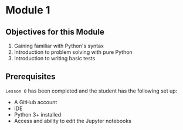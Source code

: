 # Module 1

## Objectives for this Module
1. Gaining familiar with Python's syntax
2. Introduction to problem solving with pure Python
3. Introduction to writing basic tests

## Prerequisites
`Lesson 0` has been completed and the student has the following set up:
  - A GitHub account
  - IDE
  - Python 3+ installed
  - Access and ability to edit the Jupyter notebooks
